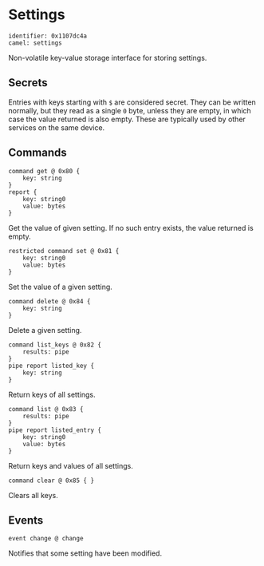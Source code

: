 # Settings

    identifier: 0x1107dc4a
    camel: settings

Non-volatile key-value storage interface for storing settings.

## Secrets

Entries with keys starting with `$` are considered secret.
They can be written normally, but they read as a single `0` byte,
unless they are empty, in which case the value returned is also empty.
These are typically used by other services on the same device.

## Commands

    command get @ 0x80 {
        key: string
    }
    report {
        key: string0
        value: bytes
    }

Get the value of given setting. If no such entry exists, the value returned is empty.

    restricted command set @ 0x81 {
        key: string0
        value: bytes
    }

Set the value of a given setting.

    command delete @ 0x84 {
        key: string
    }

Delete a given setting.

    command list_keys @ 0x82 {
        results: pipe
    }
    pipe report listed_key {
        key: string
    }

Return keys of all settings.

    command list @ 0x83 {
        results: pipe
    }
    pipe report listed_entry {
        key: string0
        value: bytes
    }

Return keys and values of all settings.

    command clear @ 0x85 { }

Clears all keys.

## Events

    event change @ change

Notifies that some setting have been modified.
